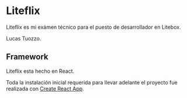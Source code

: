 # Liteflix

Liteflix es mi exámen técnico para el puesto de desarrollador en Litebox.

Lucas Tuozzo.

## Framework

Liteflix esta hecho en React.

Toda la instalación inicial requerida para llevar adelante el proyecto fue realizada con [Create React App](https://facebook.github.io/create-react-app/docs/getting-started).
